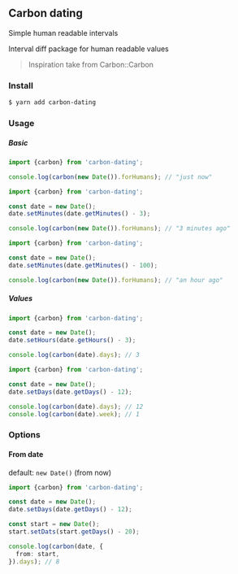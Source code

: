 ## Carbon dating 

Simple human readable intervals

Interval diff package for human readable values

> Inspiration take from Carbon::Carbon

### Install
```bash
$ yarn add carbon-dating
```

### Usage 


##### Basic

```ts
import {carbon} from 'carbon-dating';

console.log(carbon(new Date()).forHumans); // "just now"
```

```ts
import {carbon} from 'carbon-dating';

const date = new Date();
date.setMinutes(date.getMinutes() - 3);

console.log(carbon(new Date()).forHumans); // "3 minutes ago"
```

```ts
import {carbon} from 'carbon-dating';

const date = new Date();
date.setMinutes(date.getMinutes() - 100);

console.log(carbon(new Date()).forHumans); // "an hour ago"
```

##### Values
```ts
import {carbon} from 'carbon-dating';

const date = new Date();
date.setHours(date.getHours() - 3);

console.log(carbon(date).days); // 3
```

```ts
import {carbon} from 'carbon-dating';

const date = new Date();
date.setDays(date.getDays() - 12);

console.log(carbon(date).days); // 12
console.log(carbon(date).week); // 1
```

### Options


#### From date

default: `new Date()` (from now)

```ts
import {carbon} from 'carbon-dating';

const date = new Date();
date.setDays(date.getDays() - 12);

const start = new Date();
start.setDats(start.getDays() - 20);

console.log(carbon(date, {
  from: start,
}).days); // 8
```
